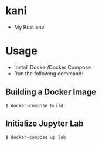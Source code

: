 # kani

- My Rust env

# Usage

- Install Docker/Docker Compose
- Run the following command:

## Building a Docker Image

```
$ docker-compose build
```

## Initialize Jupyter Lab

```
$ docker-compose up lab
```